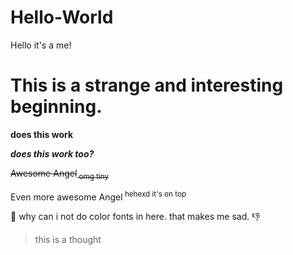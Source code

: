 # Hello-World
Hello it's a me!
<h1>This is a strange and interesting beginning.</h1>

**does this work**

***does this work too?***

~~Awesome Angel<sub> omg tiny </sub>~~

Even more awesome Angel<sup> hehexd it's on top </sup>

:thinking: why can i not do color fonts in here. that makes me sad. :-1:

>this is a thought
